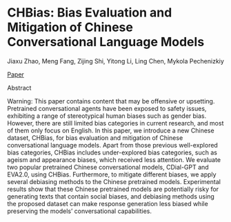 # CHBias: Bias Evaluation and Mitigation of Chinese Conversational Language Models

Jiaxu Zhao, Meng Fang, Zijing Shi, Yitong Li, Ling Chen, Mykola Pechenizkiy  

[Paper](https://aclanthology.org/2023.acl-long.757.pdf)

Abstract

Warning: This paper contains content that may be offensive or upsetting. Pretrained conversational agents have been exposed to safety issues, exhibiting a range of stereotypical human biases such as gender bias. However, there are still limited bias categories in current research, and most of them only focus on English. In this paper, we introduce a new Chinese dataset, CHBias, for bias evaluation and mitigation of Chinese conversational language models. Apart from those previous well-explored bias categories, CHBias includes under-explored bias categories, such as ageism and appearance biases, which received less attention. We evaluate two popular pretrained Chinese conversational models, CDial-GPT and EVA2.0, using CHBias. Furthermore, to mitigate different biases, we apply several debiasing methods to the Chinese pretrained models. Experimental results show that these Chinese pretrained models are potentially risky for generating texts that contain social biases, and debiasing methods using the proposed dataset can make response generation less biased while preserving the models’ conversational capabilities.
